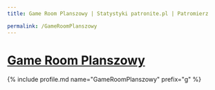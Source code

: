 ```yaml
---
title: Game Room Planszowy | Statystyki patronite.pl | Patromierz

permalink: /GameRoomPlanszowy
---
```


# [Game Room Planszowy](https://patronite.pl/GameRoomPlanszowy)

{% include profile.md name="GameRoomPlanszowy" prefix="g" %}
